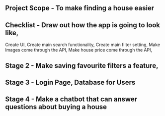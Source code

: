 ## Project Scope - To make finding a house easier

## Checklist - Draw out how the app is going to look like, 
Create UI, Create main search functionality, Create main filter setting, Make Images come through the API, Make house price come through the API,

## Stage 2 - Make saving favourite filters a feature, 



## Stage 3 - Login Page, Database for Users

## Stage 4 - Make a chatbot that can answer questions about buying a house